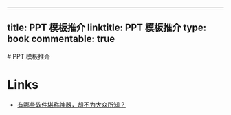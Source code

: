 
---
title: PPT 模板推介
linktitle: PPT 模板推介
type: book
commentable: true
---

﻿# PPT 模板推介

# Links

- [有哪些软件堪称神器，却不为大众所知？](https://www.zhihu.com/question/36546814/answer/80647839)

    